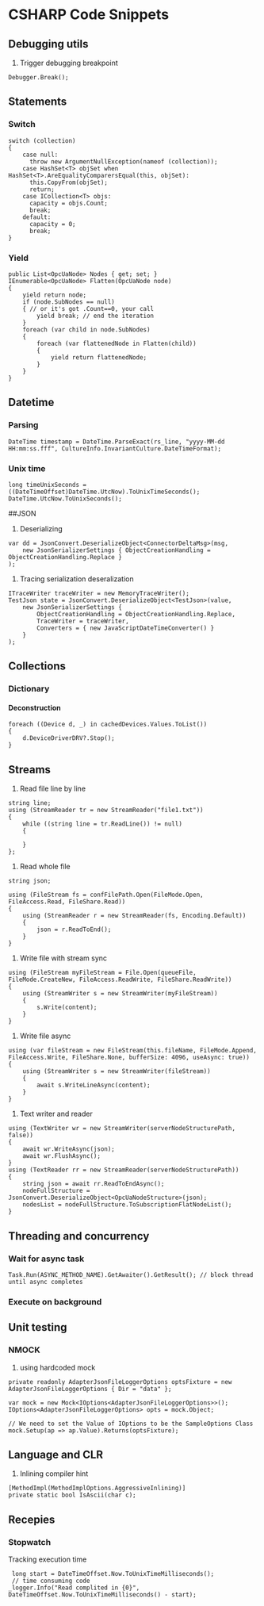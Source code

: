 
# CSHARP Code Snippets

## Debugging utils

1. Trigger debugging breakpoint
```
Debugger.Break();
```

## Statements

### Switch
```
switch (collection)
{
	case null:
	  throw new ArgumentNullException(nameof (collection));
	case HashSet<T> objSet when HashSet<T>.AreEqualityComparersEqual(this, objSet):
	  this.CopyFrom(objSet);
	  return;
	case ICollection<T> objs:
	  capacity = objs.Count;
	  break;
	default:
	  capacity = 0;
	  break;
}
```

### Yield

```
public List<OpcUaNode> Nodes { get; set; }
IEnumerable<OpcUaNode> Flatten(OpcUaNode node)
{
    yield return node;
    if (node.SubNodes == null)
    { // or it's got .Count==0, your call
        yield break; // end the iteration
    }
    foreach (var child in node.SubNodes)
    {
        foreach (var flattenedNode in Flatten(child))
        {
            yield return flattenedNode;
        }
    }
}
```

## Datetime

### Parsing
```
DateTime timestamp = DateTime.ParseExact(rs_line, "yyyy-MM-dd HH:mm:ss.fff", CultureInfo.InvariantCulture.DateTimeFormat);
```
### Unix time
```
long timeUnixSeconds = ((DateTimeOffset)DateTime.UtcNow).ToUnixTimeSeconds();
DateTime.UtcNow.ToUnixSeconds();
```
##JSON

1. Deserializing

```
var dd = JsonConvert.DeserializeObject<ConnectorDeltaMsg>(msg,
	new JsonSerializerSettings { ObjectCreationHandling = ObjectCreationHandling.Replace }
);
```


1. Tracing serialization deseralization
```
ITraceWriter traceWriter = new MemoryTraceWriter();
TestJson state = JsonConvert.DeserializeObject<TestJson>(value,
	new JsonSerializerSettings { 
		ObjectCreationHandling = ObjectCreationHandling.Replace,
		TraceWriter = traceWriter,
		Converters = { new JavaScriptDateTimeConverter() }
	}
);
```

## Collections


### Dictionary

#### Deconstruction
```
foreach ((Device d, _) in cachedDevices.Values.ToList())
{
    d.DeviceDriverDRV?.Stop();
}
```


## Streams

1. Read file line by line
```
string line;
using (StreamReader tr = new StreamReader("file1.txt"))
{
    while ((string line = tr.ReadLine()) != null)
    {
        
    }
};
```

1. Read whole file
```
string json;

using (FileStream fs = confFilePath.Open(FileMode.Open, FileAccess.Read, FileShare.Read))
{
    using (StreamReader r = new StreamReader(fs, Encoding.Default))
    {
        json = r.ReadToEnd();
    }
}
```

1. Write file with stream sync

```
using (FileStream myFileStream = File.Open(queueFile, FileMode.CreateNew, FileAccess.ReadWrite, FileShare.ReadWrite))
{
    using (StreamWriter s = new StreamWriter(myFileStream))
    {
        s.Write(content);
    }
}
```

1. Write file async
```
using (var fileStream = new FileStream(this.fileName, FileMode.Append, FileAccess.Write, FileShare.None, bufferSize: 4096, useAsync: true))
{
    using (StreamWriter s = new StreamWriter(fileStream))
    {
        await s.WriteLineAsync(content);
    }
}
```



1. Text writer and reader
```
using (TextWriter wr = new StreamWriter(serverNodeStructurePath, false))
{
    await wr.WriteAsync(json);
    await wr.FlushAsync();
}
using (TextReader rr = new StreamReader(serverNodeStructurePath))
{
    string json = await rr.ReadToEndAsync();
    nodeFullStructure = JsonConvert.DeserializeObject<OpcUaNodeStructure>(json);
    nodesList = nodeFullStructure.ToSubscriptionFlatNodeList();
}
```


## Threading and concurrency

### Wait for async task
```
Task.Run(ASYNC_METHOD_NAME).GetAwaiter().GetResult(); // block thread until async completes
```

### Execute on background 



## Unit testing

### NMOCK

1. using hardcoded mock

```
private readonly AdapterJsonFileLoggerOptions optsFixture = new AdapterJsonFileLoggerOptions { Dir = "data" };

var mock = new Mock<IOptions<AdapterJsonFileLoggerOptions>>();
IOptions<AdapterJsonFileLoggerOptions> opts = mock.Object;

// We need to set the Value of IOptions to be the SampleOptions Class
mock.Setup(ap => ap.Value).Returns(optsFixture);
```


## Language and CLR

1. Inlining compiler hint

```
[MethodImpl(MethodImplOptions.AggressiveInlining)]
private static bool IsAscii(char c);
```


## Recepies

### Stopwatch

Tracking execution time
```
 long start = DateTimeOffset.Now.ToUnixTimeMilliseconds();
 // time consuming code
_logger.Info("Read complited in {0}", DateTimeOffset.Now.ToUnixTimeMilliseconds() - start);
```




